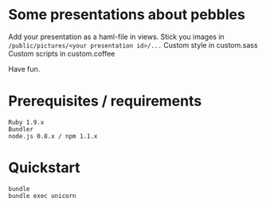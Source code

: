 # Some presentations about pebbles

Add your presentation as a haml-file in views.
Stick you images in `/public/pictures/<your presentation id>/...`
Custom style in custom.sass
Custom scripts in custom.coffee

Have fun.

# Prerequisites / requirements

    Ruby 1.9.x
    Bundler
    node.js 0.8.x / npm 1.1.x


# Quickstart

    bundle
    bundle exec unicorn